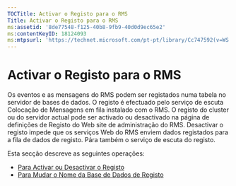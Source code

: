 ```yaml
---
TOCTitle: Activar o Registo para o RMS
Title: Activar o Registo para o RMS
ms:assetid: '8de77548-f125-40b8-9fb9-40d0d9ec65e2'
ms:contentKeyID: 18124093
ms:mtpsurl: 'https://technet.microsoft.com/pt-pt/library/Cc747592(v=WS.10)'
---
```


Activar o Registo para o RMS
============================

Os eventos e as mensagens do RMS podem ser registados numa tabela no servidor de bases de dados. O registo é efectuado pelo serviço de escuta Colocação de Mensagens em fila instalado com o RMS. O registo do cluster ou do servidor actual pode ser activado ou desactivado na página de definições de Registo do Web site de administração do RMS. Desactivar o registo impede que os serviços Web do RMS enviem dados registados para a fila de dados de registo. Pára também o serviço de escuta do registo.

Esta secção descreve as seguintes operações:

-   [Para Activar ou Desactivar o Registo](https://technet.microsoft.com/8e672f95-566f-4070-9a2a-2f70f087148f)
-   [Para Mudar o Nome da Base de Dados de Registo](https://technet.microsoft.com/e0e8dc95-767f-4b84-8966-914ab083471b)
